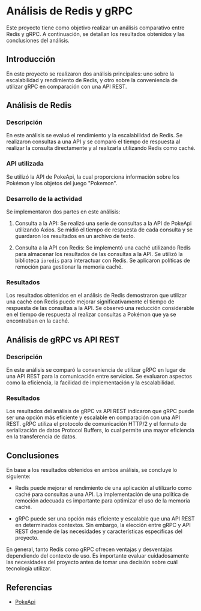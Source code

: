 # Análisis de Redis y gRPC

Este proyecto tiene como objetivo realizar un análisis comparativo entre Redis y gRPC. A continuación, se detallan los resultados obtenidos y las conclusiones del análisis.

## Introducción

En este proyecto se realizaron dos análisis principales: uno sobre la escalabilidad y rendimiento de Redis, y otro sobre la conveniencia de utilizar gRPC en comparación con una API REST.

## Análisis de Redis

### Descripción

En este análisis se evaluó el rendimiento y la escalabilidad de Redis. Se realizaron consultas a una API y se comparó el tiempo de respuesta al realizar la consulta directamente y al realizarla utilizando Redis como caché.

### API utilizada

Se utilizó la API de PokeApi, la cual proporciona información sobre los Pokémon y los objetos del juego "Pokemon".

### Desarrollo de la actividad

Se implementaron dos partes en este análisis:

1. Consulta a la API: Se realizó una serie de consultas a la API de PokeApi utilizando Axios. Se midió el tiempo de respuesta de cada consulta y se guardaron los resultados en un archivo de texto.

2. Consulta a la API con Redis: Se implementó una caché utilizando Redis para almacenar los resultados de las consultas a la API. Se utilizó la biblioteca `ioredis` para interactuar con Redis. Se aplicaron políticas de remoción para gestionar la memoria caché.

### Resultados

Los resultados obtenidos en el análisis de Redis demostraron que utilizar una caché con Redis puede mejorar significativamente el tiempo de respuesta de las consultas a la API. Se observó una reducción considerable en el tiempo de respuesta al realizar consultas a Pokémon que ya se encontraban en la caché.

## Análisis de gRPC vs API REST

### Descripción

En este análisis se comparó la conveniencia de utilizar gRPC en lugar de una API REST para la comunicación entre servicios. Se evaluaron aspectos como la eficiencia, la facilidad de implementación y la escalabilidad.

### Resultados

Los resultados del análisis de gRPC vs API REST indicaron que gRPC puede ser una opción más eficiente y escalable en comparación con una API REST. gRPC utiliza el protocolo de comunicación HTTP/2 y el formato de serialización de datos Protocol Buffers, lo cual permite una mayor eficiencia en la transferencia de datos.

## Conclusiones

En base a los resultados obtenidos en ambos análisis, se concluye lo siguiente:

- Redis puede mejorar el rendimiento de una aplicación al utilizarlo como caché para consultas a una API. La implementación de una política de remoción adecuada es importante para optimizar el uso de la memoria caché.

- gRPC puede ser una opción más eficiente y escalable que una API REST en determinados contextos. Sin embargo, la elección entre gRPC y API REST depende de las necesidades y características específicas del proyecto.

En general, tanto Redis como gRPC ofrecen ventajas y desventajas dependiendo del contexto de uso. Es importante evaluar cuidadosamente las necesidades del proyecto antes de tomar una decisión sobre cuál tecnología utilizar.

## Referencias

- [PokeApi](https://pokeapi.co/)


